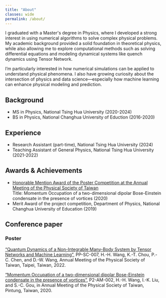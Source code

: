 ```yaml
---
title: "About"
classes: wide
permalink: /about/
---
```


I graduated with a Master's degree in Physics, where I developed a strong interest in using numerical algorithms to solve complex physical problems. My academic background provided a solid foundation in theoretical physics, while also allowing me to explore computational methods such as solving differential equations and modeling dynamical systems like quench dynamics using Tensor Network.

I’m particularly interested in how numerical simulations can be applied to understand physical phenomena. I also have growing curiosity about the intersection of physics and data science—especially how machine learning can enhance physical modeling and prediction.

## Background
- MS in Physics, National Tsing Hua University (2020-2024)
- BS in Physics, National Changhua University of Eduction (2016-2020)

## Experience
- Research Assistant (part-time), National Tsing Hua University (2024)
- Teaching Assistant of General Physics, National Tsing Hua University (2021-2022)

## Awards & Achievements
- [Honorable Mention Award of the Poster Competition at the Annual Meeting of the Physical Society of Taiwan][Honorable-Mention-Poster_TPS-2020]\
Title: Momentum Occupation of a two-dimensional dipolar Bose-Einstein condensate in the presence of vortices (2020)
- Merit Award of the project competition, Department of Physics, National Changhua University of Education (2019)

## Conference paper
### Poster
[“Quantum Dynamics of a Non-Integrable Many-Body System by Tensor Networks and Machine Learning”][Quantum-Dynamics-non-integrable-TN-ML], PP-SC-007, H.-H. Wang, K.-T. Chou, P.-C. Chen, and D.-W. Wang, Annual Meeting of the Physical Society of Taiwan, Taipei, Taiwan, 2022.

[“Momentum Occupation of a two-dimensional dipolar Bose-Einstein condensate in the presence of vortices”][dipolar-BEC-2D-vortices], P2-AM-002, H.-H. Wang, I.-K. Liu, and S.-C. Gou,  in Annual Meeting of the Physical Society of Taiwan, Pintung, Taiwan, 2020.

[Honorable-Mention-Poster_TPS-2020]: https://tps2020.conf.tw/site/news_show.aspx?sid=1312&lang=en&pid=221#a12
[Quantum-Dynamics-non-integrable-TN-ML]: https://tps2022.conf.tw/site/order/1396/paperpreview.aspx?pid=0874
[dipolar-BEC-2D-vortices]: https://tps2020.conf.tw/site/order/1312/paperpreview.aspx?pid=0997

